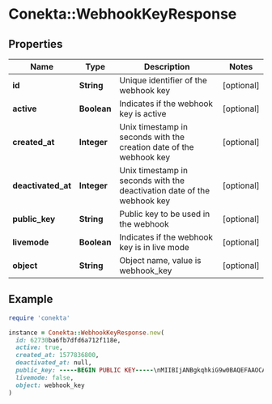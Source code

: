 # Conekta::WebhookKeyResponse

## Properties

| Name | Type | Description | Notes |
| ---- | ---- | ----------- | ----- |
| **id** | **String** | Unique identifier of the webhook key | [optional] |
| **active** | **Boolean** | Indicates if the webhook key is active | [optional] |
| **created_at** | **Integer** | Unix timestamp in seconds with the creation date of the webhook key | [optional] |
| **deactivated_at** | **Integer** | Unix timestamp in seconds with the deactivation date of the webhook key | [optional] |
| **public_key** | **String** | Public key to be used in the webhook | [optional] |
| **livemode** | **Boolean** | Indicates if the webhook key is in live mode | [optional] |
| **object** | **String** | Object name, value is webhook_key | [optional] |

## Example

```ruby
require 'conekta'

instance = Conekta::WebhookKeyResponse.new(
  id: 62730ba6fb7dfd6a712f118e,
  active: true,
  created_at: 1577836800,
  deactivated_at: null,
  public_key: -----BEGIN PUBLIC KEY-----\nMIIBIjANBgkqhkiG9w0BAQEFAAOCAQ8AMIIBCgKCAQEAqULpUc6D6mSAq5a0yLY/\noOjd1mWm6q+QI8y/FI4STr2F+XgKeNnMxSqnyFrHtKQ/ut4Zi45WFnJLfEQL7aW5\n67yE2dWyo6GaL7yZUfLC0Y3sHPGzaGtvDF36ISW7LliYNoMiA3Bx5/1Sr0G23pGW\n0Mp8IO1Nlz0sJWuU/d7zCz/UN6cl9g/BP4eaQ7deS56YuWcj5sTlwqFTlwN12kpA\nIzMZ7gnvYQnZTpPny5lben6QEuxTvZcPApcyOweiESjMnXfkfWOyuYtgMrbsU6oL\nA6sWa6j0pePW7AYeBqB4tyAlenkCSqzHg8bMk5Bm7hiT6I9Pls774lJbnOYmmuNE\n8QIDAQAB\n-----END PUBLIC KEY-----\n,
  livemode: false,
  object: webhook_key
)
```


